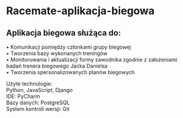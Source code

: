 # Racemate-aplikacja-biegowa

## Aplikacja biegowa służąca do:  
•	Komunikacji pomiędzy członkami grupy biegowej  
•	Tworzenia bazy wykonanych treningów  
•	Monitorowania i aktualizacji formy zawodnika zgodnie z założeniami badań trenera biegowego Jacka Danielsa  
•	Tworzenia spersonalizowanych planów biegowych  
  
Użyte technologie:  
Python, JavaScript, Django  
IDE: PyCharm  
Bazy danych: PostgreSQL  
System kontroli wersji: Git  
